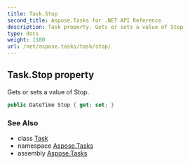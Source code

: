 ```yaml
---
title: Task.Stop
second_title: Aspose.Tasks for .NET API Reference
description: Task property. Gets or sets a value of Stop
type: docs
weight: 1180
url: /net/aspose.tasks/task/stop/
---
```

## Task.Stop property

Gets or sets a value of Stop.

```csharp
public DateTime Stop { get; set; }
```

### See Also

* class [Task](../)
* namespace [Aspose.Tasks](../../task/)
* assembly [Aspose.Tasks](../../../)


